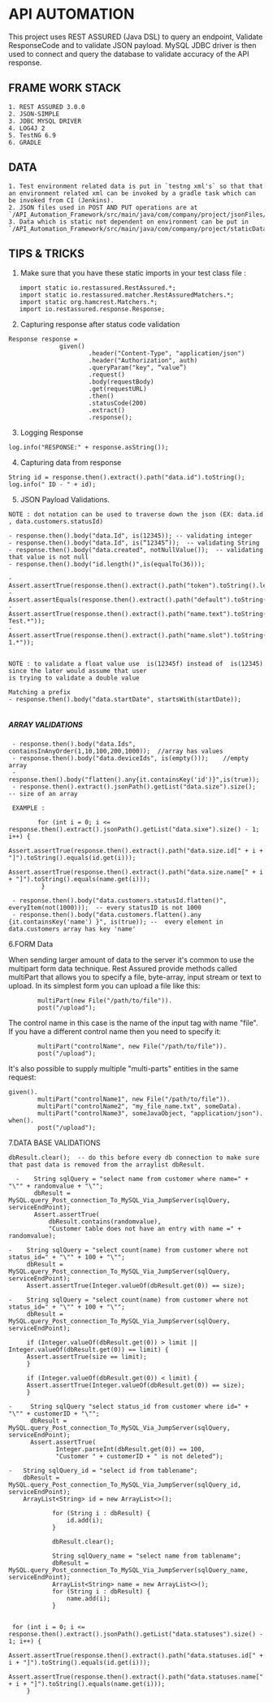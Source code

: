  # API AUTOMATION 
 
 This project uses REST ASSURED (Java DSL) to query an endpoint, Validate ResponseCode and to validate JSON payload.
 MySQL JDBC driver is then used to connect and query the database to validate accuracy of the API response. 
 
 ## FRAME WORK STACK 
 ```
 1. REST ASSURED 3.0.0
 2. JSON-SIMPLE 
 3. JDBC MYSQL DRIVER
 4. LOG4J 2  
 5. TestNG 6.9  
 6. GRADLE
 ```
 
 ## DATA 
 ```
 1. Test environment related data is put in `testng xml's` so that that an environment related xml can be invoked by a gradle task which can be invoked from CI (Jenkins).
 2. JSON files used in POST AND PUT operations are at `/API_Automation_Framework/src/main/java/com/company/project/jsonFiles/*`.
 3. Data which is static not dependent on environment can be put in `/API_Automation_Framework/src/main/java/com/company/project/staticData/Constants.java`.
 ```
 
 
  ## TIPS & TRICKS 
  
  1. Make sure that you have these static imports in your test class file :
  ````   
     import static io.restassured.RestAssured.*;
     import static io.restassured.matcher.RestAssuredMatchers.*;
     import static org.hamcrest.Matchers.*;
     import io.restassured.response.Response;
````

  2. Capturing response after status code validation
  
  ```
 Response response =
                given()
                        .header("Content-Type", "application/json")
                        .header("Authorization", auth)
                        .queryParam("key", “value”)
                        .request()
                        .body(requestBody)
                        .get(requestURL)
                        .then()
                        .statusCode(200)
                        .extract()
                        .response();
```

  3. Logging Response 

```
log.info("RESPONSE:" + response.asString());
```

  4. Capturing data from response
  
  ```
  String id = response.then().extract().path("data.id").toString();
  log.info(" ID - " + id);
  ```
  
  5. JSON Payload Validations.
  
  `NOTE : dot notation can be used to traverse down the json (EX: data.id , data.customers.statusId)`
    
  ````
  - response.then().body("data.Id", is(12345)); -- validating integer
  - response.then().body("data.Id", is(“12345”));  -- validating String
  - response.then().body("data.created", notNullValue());  -- validating that value is not null
  - response.then().body("id.length()",is(equalTo(36)));
   
  - Assert.assertTrue(response.then().extract().path("token").toString().length()==36);
  - Assert.assertEquals(response.then().extract().path("default").toString(),"false");
  - Assert.assertTrue(response.then().extract().path("name.text").toString().matches(".*?Test.*"));
  - Assert.assertTrue(response.then().extract().path("name.slot").toString().matches(".*?1.*"));
  
  
  NOTE : to validate a float value use  is(12345f) instead of  is(12345) since the later would assume that user 
  is trying to validate a double value 
  
  Matching a prefix
  - response.then().body("data.startDate", startsWith(startDate));


 ````
 
 
  ##### ARRAY VALIDATIONS
 ````
  - response.then().body("data.Ids", containsInAnyOrder(1,10,100,200,1000));  //array has values
  - response.then().body("data.deviceIds", is(empty()));    //empty array
  - response.then().body("flatten().any{it.containsKey('id')}",is(true));
  - response.then().extract().jsonPath().getList("data.size").size();  -- size of an array 
  
  EXAMPLE :
  
         for (int i = 0; i <= response.then().extract().jsonPath().getList("data.sixe").size() - 1; i++) {
              Assert.assertTrue(response.then().extract().path("data.size.id[" + i + "]").toString().equals(id.get(i)));
              Assert.assertTrue(response.then().extract().path("data.size.name[" + i + "]").toString().equals(name.get(i)));
          }

  - response.then().body("data.customers.statusId.flatten()", everyItem(not(1000)));  -- every statusID is not 1000    
  - response.then().body("data.customers.flatten().any {it.containsKey('name') }", is(true)); --  every element in data.customers array has key 'name'
  ````
  
  6.FORM Data
   
  When sending larger amount of data to the server it's common to use the multipart form data technique. Rest Assured provide methods called multiPart that allows you to specify a file, byte-array, input stream or text to upload. In its simplest form you can upload a file like this:
  
  ```given().
          multiPart(new File("/path/to/file")).
          post("/upload");
   ```
  
  The control name in this case is the name of the input tag with name "file". If you have a different control name then you need to specify it:
  
  ```given().
          multiPart("controlName", new File("/path/to/file")).
          post("/upload");
   ```
  
  It's also possible to supply multiple "multi-parts" entities in the same request:
  
  ```
  given().
          multiPart("controlName1", new File("/path/to/file")).
          multiPart("controlName2", "my_file_name.txt", someData).
          multiPart("controlName3", someJavaObject, "application/json").
  when().
          post("/upload");
   ```
  
  
  
  7.DATA BASE VALIDATIONS
  
  `dbResult.clear();  -- do this before every db connection to make sure that past data is removed from the arraylist dbResult.`
```
  -    String sqlQuery = "select name from customer where name=" + "\"" + randomvalue + "\"";
       dbResult = MySQL.query_Post_connection_To_MySQL_Via_JumpServer(sqlQuery, serviceEndPoint);
       Assert.assertTrue(
           dbResult.contains(randomvalue),
           "Customer table does not have an entry with name =" + randomvalue);
  ```
  
  ````
  -    String sqlQuery = "select count(name) from customer where not status_id=" + "\"" + 100 + "\"";
       dbResult = MySQL.query_Post_connection_To_MySQL_Via_JumpServer(sqlQuery, serviceEndPoint);
       Assert.assertTrue(Integer.valueOf(dbResult.get(0)) == size);
  ````
  ```
  -    String sqlQuery = "select count(name) from customer where not status_id=" + "\"" + 100 + "\"";
       dbResult = MySQL.query_Post_connection_To_MySQL_Via_JumpServer(sqlQuery, serviceEndPoint);

       if (Integer.valueOf(dbResult.get(0)) > limit || Integer.valueOf(dbResult.get(0)) == limit) {
       Assert.assertTrue(size == limit);
       }

       if (Integer.valueOf(dbResult.get(0)) < limit) {
       Assert.assertTrue(Integer.valueOf(dbResult.get(0)) == size);
       }
  ```
  ```
  -     String sqlQuery "select status_id from customer where id=" + "\"" + customerID + "\"";
        dbResult = MySQL.query_Post_connection_To_MySQL_Via_JumpServer(sqlQuery, serviceEndPoint);
        Assert.assertTrue(
               Integer.parseInt(dbResult.get(0)) == 100,
               "Customer " + customerID + " is not deleted");
  ```
  ```
  -   String sqlQuery_id = "select id from tablename";
      dbResult = MySQL.query_Post_connection_To_MySQL_Via_JumpServer(sqlQuery_id, serviceEndPoint);
      ArrayList<String> id = new ArrayList<>();
             
              for (String i : dbResult) {
                  id.add(i);
              }
      
              dbResult.clear();
      
              String sqlQuery_name = "select name from tablename";
              dbResult = MySQL.query_Post_connection_To_MySQL_Via_JumpServer(sqlQuery_name, serviceEndPoint);
              ArrayList<String> name = new ArrayList<>();
              for (String i : dbResult) {
                  name.add(i);
              }
      
      
   for (int i = 0; i <= response.then().extract().jsonPath().getList("data.statuses").size() - 1; i++) {
        Assert.assertTrue(response.then().extract().path("data.statuses.id[" + i + "]").toString().equals(id.get(i)));
       Assert.assertTrue(response.then().extract().path("data.statuses.name[" + i + "]").toString().equals(name.get(i)));
       }
  ```
  
  
  

